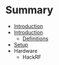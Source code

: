 # Summary

* [Introduction](README.md)
* [Introduction](documentation/Introduction.md)
   * [Definitions](documentation/Definitions.md)
* [Setup](documentation/Setup.md)
* Hardware
   * HackRF

